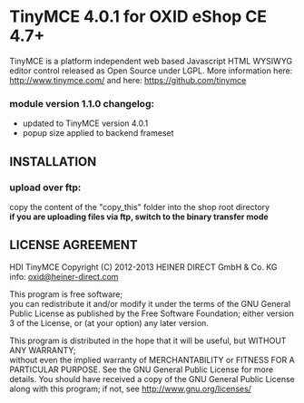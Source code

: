 # TinyMCE 4.0.1 for OXID eShop CE  4.7+
TinyMCE is a platform independent web based Javascript HTML WYSIWYG editor control released as Open Source under LGPL.
More information here: http://www.tinymce.com/
and here: https://github.com/tinymce

### module version 1.1.0 changelog:
* updated to TinyMCE version 4.0.1
* popup size applied to backend frameset


## INSTALLATION
### upload over ftp:
copy the content of the "copy_this" folder into the shop root directory  
**if you are uploading files via ftp, switch to the binary transfer mode**  


## LICENSE AGREEMENT 
   HDI TinyMCE
   Copyright (C) 2012-2013  HEINER DIRECT GmbH & Co. KG
   info:  oxid@heiner-direct.com
  
   This program is free software;  
   you can redistribute it and/or modify it under the terms of the GNU General Public License as published by the Free Software Foundation;
   either version 3 of the License, or (at your option) any later version.
  
   This program is distributed in the hope that it will be useful, but WITHOUT ANY WARRANTY;  
   without even the implied warranty of MERCHANTABILITY or FITNESS FOR A PARTICULAR PURPOSE. See the GNU General Public License for more details.
   You should have received a copy of the GNU General Public License along with this program; if not, see <http://www.gnu.org/licenses/>
 
<img src="https://ma-be.info/piwik/piwik.php?idsite=2&amp;rec=1&mp;action_name=hdi_tinymce" style="border:0" alt="" />
